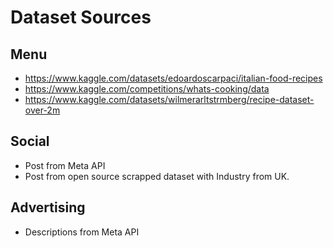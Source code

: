 # Dataset Sources


## Menu 

* https://www.kaggle.com/datasets/edoardoscarpaci/italian-food-recipes
* https://www.kaggle.com/competitions/whats-cooking/data
* https://www.kaggle.com/datasets/wilmerarltstrmberg/recipe-dataset-over-2m


## Social 
* Post from Meta API
* Post from open source scrapped dataset with Industry from UK.

## Advertising 
* Descriptions from Meta API

